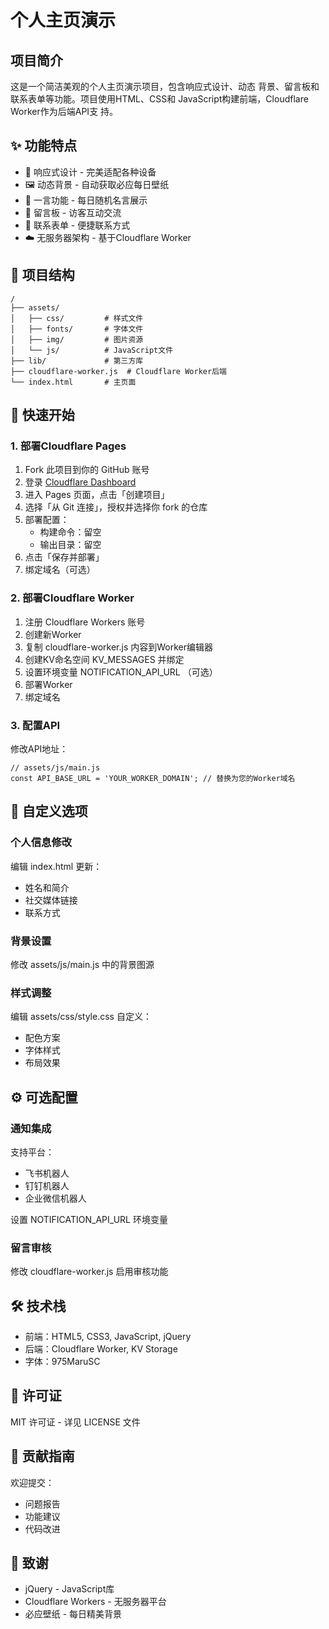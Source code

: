 # 个人主页演示

## 项目简介

这是一个简洁美观的个人主页演示项目，包含响应式设计、动态
背景、留言板和联系表单等功能。项目使用HTML、CSS和
JavaScript构建前端，Cloudflare Worker作为后端API支
持。

## ✨ 功能特点

- 📱 响应式设计 - 完美适配各种设备
- 🖼️ 动态背景 - 自动获取必应每日壁纸
- 💬 一言功能 - 每日随机名言展示
- 📝 留言板 - 访客互动交流
- 📧 联系表单 - 便捷联系方式
- ☁️ 无服务器架构 - 基于Cloudflare Worker

## 📂 项目结构

```
/
├── assets/
│   ├── css/         # 样式文件
│   ├── fonts/       # 字体文件
│   ├── img/         # 图片资源
│   └── js/          # JavaScript文件
├── lib/             # 第三方库
├── cloudflare-worker.js  # Cloudflare Worker后端
└── index.html       # 主页面
```

## 🚀 快速开始

### 1. 部署Cloudflare Pages

1. Fork 此项目到你的 GitHub 账号
2. 登录 [Cloudflare Dashboard](https://dash.cloudflare.com)
3. 进入 Pages 页面，点击「创建项目」
4. 选择「从 Git 连接」，授权并选择你 fork 的仓库
5. 部署配置：
   - 构建命令：留空
   - 输出目录：留空
6. 点击「保存并部署」
7. 绑定域名（可选）

### 2. 部署Cloudflare Worker

1. 注册 Cloudflare Workers 账号
2. 创建新Worker
3. 复制 cloudflare-worker.js 内容到Worker编辑器
4. 创建KV命名空间 KV_MESSAGES 并绑定
5. 设置环境变量 NOTIFICATION_API_URL （可选）
6. 部署Worker
7. 绑定域名

### 3. 配置API

修改API地址：

```
// assets/js/main.js
const API_BASE_URL = 'YOUR_WORKER_DOMAIN'; // 替换为您的Worker域名
```


## 🎨 自定义选项

### 个人信息修改

编辑 index.html 更新：

- 姓名和简介
- 社交媒体链接
- 联系方式

### 背景设置

修改 assets/js/main.js 中的背景图源

### 样式调整

编辑 assets/css/style.css 自定义：

- 配色方案
- 字体样式
- 布局效果

## ⚙️ 可选配置

### 通知集成

支持平台：

- 飞书机器人
- 钉钉机器人
- 企业微信机器人

设置 NOTIFICATION_API_URL 环境变量

### 留言审核

修改 cloudflare-worker.js 启用审核功能

## 🛠️ 技术栈

- 前端：HTML5, CSS3, JavaScript, jQuery
- 后端：Cloudflare Worker, KV Storage
- 字体：975MaruSC

## 📜 许可证

MIT 许可证 - 详见 LICENSE 文件

## 🤝 贡献指南

欢迎提交：

- 问题报告
- 功能建议
- 代码改进

## 🙏 致谢

- jQuery - JavaScript库
- Cloudflare Workers - 无服务器平台
- 必应壁纸 - 每日精美背景
